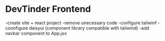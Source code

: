 # DevTinder Frontend
-create vite + react project
-remove unecessary code
-configure tailwinf
-coonfigure daisyui (component library compatible with tailwind)
-add navbar component to App.jsx

